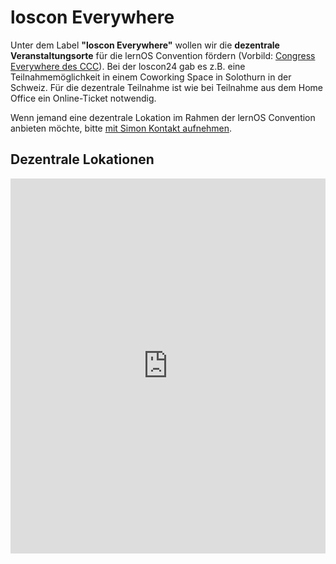 # loscon Everywhere

Unter dem Label **"loscon Everywhere"** wollen wir die **dezentrale Veranstaltungsorte** für die lernOS Convention fördern (Vorbild: [Congress Everywhere des CCC](https://events.ccc.de/congress/2019/wiki/index.php/Congress_Everywhere)). Bei der loscon24 gab es z.B. eine Teilnahmemöglichkeit in einem Coworking Space in Solothurn in der Schweiz. Für die dezentrale Teilnahme ist wie bei Teilnahme aus dem Home Office ein Online-Ticket notwendig.

Wenn jemand eine dezentrale Lokation im Rahmen der lernOS Convention anbieten möchte, bitte [mit Simon Kontakt aufnehmen](mailto:simon.dueckert@cogneon.de?subject=loscon%20Everywhere).

## Dezentrale Lokationen

<iframe name="embed_readwrite" src="https://zumpad.zum.de/p/loscon25dezentrale?showControls=true&showChat=true&showLineNumbers=true&useMonospaceFont=false" width="100%" height="600" frameborder="0"></iframe>